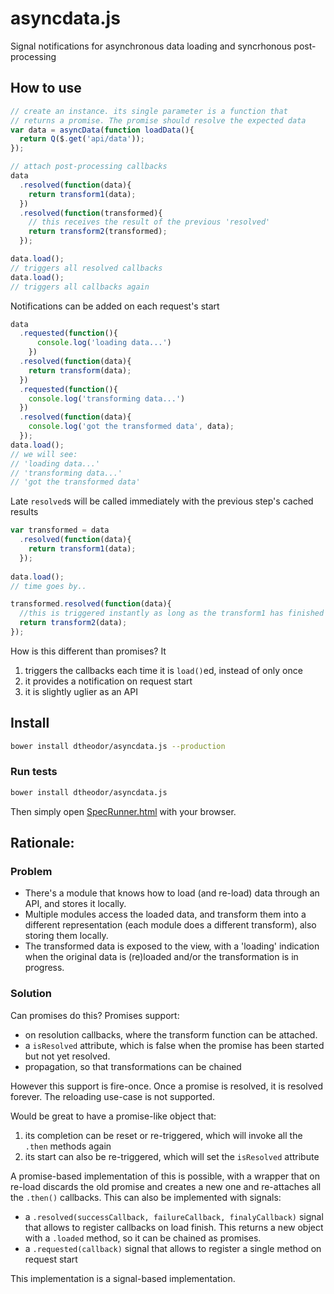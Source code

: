 # asyncdata.js
Signal notifications for asynchronous data loading and syncrhonous post-processing

## How to use

```js
// create an instance. its single parameter is a function that
// returns a promise. The promise should resolve the expected data
var data = asyncData(function loadData(){
  return Q($.get('api/data'));
});

// attach post-processing callbacks
data
  .resolved(function(data){
    return transform1(data);
  })
  .resolved(function(transformed){
    // this receives the result of the previous 'resolved'
    return transform2(transformed);
  });

data.load();
// triggers all resolved callbacks
data.load();
// triggers all callbacks again
```

Notifications can be added on each request's start

```js
data
  .requested(function(){
      console.log('loading data...')
    })
  .resolved(function(data){
    return transform(data);
  })
  .requested(function(){
    console.log('transforming data...')
  })
  .resolved(function(data){
    console.log('got the transformed data', data);
  });
data.load();
// we will see:
// 'loading data...'
// 'transforming data...'
// 'got the transformed data'
```

Late `resolved`s will be called immediately with the previous step's cached results
```js
var transformed = data
  .resolved(function(data){
    return transform1(data);
  });
  
data.load();
// time goes by..

transformed.resolved(function(data){
  //this is triggered instantly as long as the transform1 has finished
  return transform2(data);
});
```

How is this different than promises? It

1. triggers the callbacks each time it is `load()`ed, instead of only once
2. it provides a notification on request start
3. it is slightly uglier as an API


## Install

```sh
bower install dtheodor/asyncdata.js --production
```

### Run tests
```sh
bower install dtheodor/asyncdata.js
```

Then simply open [SpecRunner.html](SpecRunner.html) with your browser.

## Rationale:

### Problem
- There's a module that knows how to load (and re-load) data through an API, and stores it locally.
- Multiple modules access the loaded data, and transform them into a different representation (each module does a different transform), also storing them locally.
- The transformed data is exposed to the view, with a 'loading' indication when the original data is (re)loaded and/or the transformation is in progress.

### Solution

Can promises do this? Promises support:
- on resolution callbacks, where the transform function can be attached.
- a `isResolved` attribute, which is false when the promise has been started but not yet resolved.
- propagation, so that transformations can be chained

However this support is fire-once. Once a promise is resolved, it is resolved forever. The reloading use-case is not supported.

Would be great to have a promise-like object that:

1. its completion can be reset or re-triggered, which will invoke all the `.then` methods again
2. its start can also be re-triggered, which will set the `isResolved` attribute

A promise-based implementation of this is possible, with a wrapper that on re-load discards the old promise and creates a new one and re-attaches all the `.then()` callbacks. This can also be implemented with signals:
- a `.resolved(successCallback, failureCallback, finalyCallback)` signal that allows to register callbacks on load finish. This returns a new object with a `.loaded` method, so it can be chained as promises.
- a `.requested(callback)` signal that allows to register a single method on request start

This implementation is a signal-based implementation.
